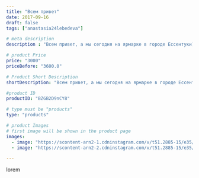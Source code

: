```yaml
---
title: "Всем привет"
date: 2017-09-16
draft: false
tags: ["anastasia24lebedeva"]

# meta description
description : "Всем привет, а мы сегодня на ярмарке в городе Ессентуки))) всем хороших выходных"

# product Price
price: "3000"
priceBefore: "3600.0"

# Product Short Description
shortDescription: "Всем привет, а мы сегодня на ярмарке в городе Ессентуки))) всем хороших выходных"

#product ID
productID: "BZGB2D9nCY8"

# type must be "products"
type: "products"

# product Images
# first image will be shown in the product page
images:
  - image: "https://scontent-arn2-1.cdninstagram.com/v/t51.2885-15/e35/21576814_762568040611582_5175485752603049984_n.jpg?se=7&tp=1&_nc_ht=scontent-arn2-1.cdninstagram.com&_nc_cat=110&_nc_ohc=6K0OXsBegHkAX_V5OKE&ccb=7-4&oh=32a3a8c4da8e3de6881459ece7f1c05d&oe=60849FF7&ig_cache_key=MTYwNDk3ODE2NTY4ODM1OTM2MA%3D%3D.2-ccb7-4"
  - image: "https://scontent-arn2-2.cdninstagram.com/v/t51.2885-15/e35/21819594_870584319775548_122421866609508352_n.jpg?se=7&tp=1&_nc_ht=scontent-arn2-2.cdninstagram.com&_nc_cat=100&_nc_ohc=scHgIC_MDrkAX8Jhq87&ccb=7-4&oh=da5f1c8f0a7f103447005aee8fe82ac6&oe=6081E779&ig_cache_key=MTYwNDk3ODIyNjc2NTgzMzE3OA%3D%3D.2-ccb7-4"

---
```

lorem
